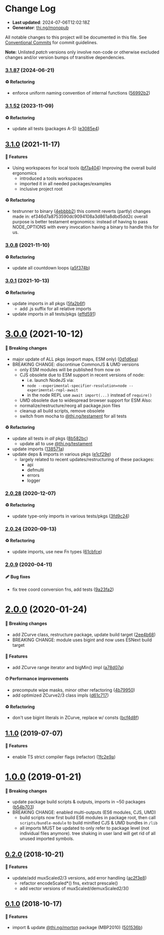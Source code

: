 # Change Log

- **Last updated**: 2024-07-06T12:02:18Z
- **Generator**: [thi.ng/monopub](https://thi.ng/monopub)

All notable changes to this project will be documented in this file.
See [Conventional Commits](https://conventionalcommits.org/) for commit guidelines.

**Note:** Unlisted _patch_ versions only involve non-code or otherwise excluded changes
and/or version bumps of transitive dependencies.

### [3.1.87](https://github.com/thi-ng/umbrella/tree/@thi.ng/morton@3.1.87) (2024-06-21)

#### ♻️ Refactoring

- enforce uniform naming convention of internal functions ([56992b2](https://github.com/thi-ng/umbrella/commit/56992b2))

### [3.1.52](https://github.com/thi-ng/umbrella/tree/@thi.ng/morton@3.1.52) (2023-11-09)

#### ♻️ Refactoring

- update all tests (packages A-S) ([e3085e4](https://github.com/thi-ng/umbrella/commit/e3085e4))

## [3.1.0](https://github.com/thi-ng/umbrella/tree/@thi.ng/morton@3.1.0) (2021-11-17)

#### 🚀 Features

- Using workspaces for local tools ([bf7a404](https://github.com/thi-ng/umbrella/commit/bf7a404))
  Improving the overall build ergonomics
  - introduced a tools workspaces
  - imported it in all needed packages/examples
  - inclusive project root

#### ♻️ Refactoring

- testrunner to binary ([4ebbbb2](https://github.com/thi-ng/umbrella/commit/4ebbbb2))
  this commit reverts (partly) changes made in:
  ef346d7a8753590dc9094108a3d861a8dbd5dd2c
  overall purpose is better testament ergonomics:
  instead of having to pass NODE_OPTIONS with every invocation
  having a binary to handle this for us.

### [3.0.8](https://github.com/thi-ng/umbrella/tree/@thi.ng/morton@3.0.8) (2021-11-10)

#### ♻️ Refactoring

- update all countdown loops ([a5f374b](https://github.com/thi-ng/umbrella/commit/a5f374b))

### [3.0.1](https://github.com/thi-ng/umbrella/tree/@thi.ng/morton@3.0.1) (2021-10-13)

#### ♻️ Refactoring

- update imports in all pkgs ([5fa2b6f](https://github.com/thi-ng/umbrella/commit/5fa2b6f))
  - add .js suffix for all relative imports
- update imports in all tests/pkgs ([effd591](https://github.com/thi-ng/umbrella/commit/effd591))

# [3.0.0](https://github.com/thi-ng/umbrella/tree/@thi.ng/morton@3.0.0) (2021-10-12)

#### 🛑 Breaking changes

- major update of ALL pkgs (export maps, ESM only) ([0d1d6ea](https://github.com/thi-ng/umbrella/commit/0d1d6ea))
- BREAKING CHANGE: discontinue CommonJS & UMD versions
  - only ESM modules will be published from now on
  - CJS obsolete due to ESM support in recent versions of node:
    - i.e. launch NodeJS via:
    - `node --experimental-specifier-resolution=node --experimental-repl-await`
    - in the node REPL use `await import(...)` instead of `require()`
  - UMD obsolete due to widespread browser support for ESM
  Also:
  - normalize/restructure/reorg all package.json files
  - cleanup all build scripts, remove obsolete
  - switch from mocha to [@thi.ng/testament](https://github.com/thi-ng/umbrella/tree/main/packages/testament) for all tests

#### ♻️ Refactoring

- update all tests in _all_ pkgs ([8b582bc](https://github.com/thi-ng/umbrella/commit/8b582bc))
  - update all to use [@thi.ng/testament](https://github.com/thi-ng/umbrella/tree/main/packages/testament)
- update imports ([138571a](https://github.com/thi-ng/umbrella/commit/138571a))
- update deps & imports in various pkgs ([e1cf29e](https://github.com/thi-ng/umbrella/commit/e1cf29e))
  - largely related to recent updates/restructuring of these packages:
    - api
    - defmulti
    - errors
    - logger

### [2.0.28](https://github.com/thi-ng/umbrella/tree/@thi.ng/morton@2.0.28) (2020-12-07)

#### ♻️ Refactoring

- update type-only imports in various tests/pkgs ([3fd9c24](https://github.com/thi-ng/umbrella/commit/3fd9c24))

### [2.0.24](https://github.com/thi-ng/umbrella/tree/@thi.ng/morton@2.0.24) (2020-09-13)

#### ♻️ Refactoring

- update imports, use new Fn types ([61cbfce](https://github.com/thi-ng/umbrella/commit/61cbfce))

### [2.0.9](https://github.com/thi-ng/umbrella/tree/@thi.ng/morton@2.0.9) (2020-04-11)

#### 🩹 Bug fixes

- fix tree coord conversion fns, add tests ([9a23fa2](https://github.com/thi-ng/umbrella/commit/9a23fa2))

# [2.0.0](https://github.com/thi-ng/umbrella/tree/@thi.ng/morton@2.0.0) (2020-01-24)

#### 🛑 Breaking changes

- add ZCurve class, restructure package, update build target ([2ee4b68](https://github.com/thi-ng/umbrella/commit/2ee4b68))
- BREAKING CHANGE: module uses bigint and now uses ESNext build target

#### 🚀 Features

- add ZCurve range iterator and bigMin() impl ([a78d07a](https://github.com/thi-ng/umbrella/commit/a78d07a))

#### ⏱ Performance improvements

- precompute wipe masks, minor other refactoring ([4b79950](https://github.com/thi-ng/umbrella/commit/4b79950))
- add optimized ZCurve2/3 class impls ([d61c717](https://github.com/thi-ng/umbrella/commit/d61c717))

#### ♻️ Refactoring

- don't use bigint literals in ZCurve, replace w/ consts ([bcf4d8f](https://github.com/thi-ng/umbrella/commit/bcf4d8f))

## [1.1.0](https://github.com/thi-ng/umbrella/tree/@thi.ng/morton@1.1.0) (2019-07-07)

#### 🚀 Features

- enable TS strict compiler flags (refactor) ([1fc2e9a](https://github.com/thi-ng/umbrella/commit/1fc2e9a))

# [1.0.0](https://github.com/thi-ng/umbrella/tree/@thi.ng/morton@1.0.0) (2019-01-21)

#### 🛑 Breaking changes

- update package build scripts & outputs, imports in ~50 packages ([b54b703](https://github.com/thi-ng/umbrella/commit/b54b703))
- BREAKING CHANGE: enabled multi-outputs (ES6 modules, CJS, UMD)
  - build scripts now first build ES6 modules in package root, then call
    `scripts/bundle-module` to build minified CJS & UMD bundles in `/lib`
  - all imports MUST be updated to only refer to package level
    (not individual files anymore). tree shaking in user land will get rid of
    all unused imported symbols.

## [0.2.0](https://github.com/thi-ng/umbrella/tree/@thi.ng/morton@0.2.0) (2018-10-21)

#### 🚀 Features

- update/add muxScaled2/3 versions, add error handling ([ac2f3e8](https://github.com/thi-ng/umbrella/commit/ac2f3e8))
  - refactor encodeScaled*() fns, extract prescale()
  - add vector versions of muxScaled/demuxScaled2/3()

## [0.1.0](https://github.com/thi-ng/umbrella/tree/@thi.ng/morton@0.1.0) (2018-10-17)

#### 🚀 Features

- import & update [@thi.ng/morton](https://github.com/thi-ng/umbrella/tree/main/packages/morton) package (MBP2010) ([501536b](https://github.com/thi-ng/umbrella/commit/501536b))
